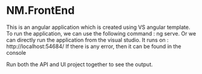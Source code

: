 # NM.FrontEnd

This is an angular application which is created using VS angular template.
To run the application, we can use the following command : ng serve.
Or we can directly run the application from the visual studio.
It runs on : http://localhost:54684/
If there is any error, then it can be found in the console

Run both the API and UI project together to see the output.
